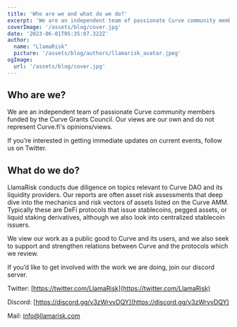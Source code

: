 ```yaml
---
title: 'Who are we and what do we do?'
excerpt: 'We are an independent team of passionate Curve community members funded by the Curve Grants Council. Our views are our own and do not represent Curve’s opinions/views. If you’re interested in getting immediate updates on current events, follow us on Twitter.'
coverImage: '/assets/blog/cover.jpg'
date: '2023-06-01T05:35:07.322Z'
author:
  name: "LlamaRisk"
  picture: '/assets/blog/authors/llamarisk_avatar.jpeg'
ogImage:
  url: '/assets/blog/cover.jpg'
---
```


## Who are we?
We are an independent team of passionate Curve community members funded by the Curve Grants Council. Our views are our own and do not represent Curve.fi's opinions/views.

If you’re interested in getting immediate updates on current events, follow us on Twitter.

## What do we do?
LlamaRisk conducts due diligence on topics relevant to Curve DAO and its liquidity providers. Our reports are often asset risk assessments that deep dive into the mechanics and risk vectors of assets listed on the Curve AMM. Typically these are DeFi protocols that issue stablecoins, pegged assets, or liquid staking derivatives, although we also look into centralized stablecoin issuers.

We view our work as a public good to Curve and its users, and we also seek to support and strengthen relations between Curve and the protocols which we review.

If you’d like to get involved with the work we are doing, join our discord server.

Twitter: [https://twitter.com/LlamaRisk](https://twitter.com/LlamaRisk)

Discord: [https://discord.gg/v3zWrvvDQY](https://discord.gg/v3zWrvvDQY)

Mail: [info@llamarisk.com](mailto:email@example.com)